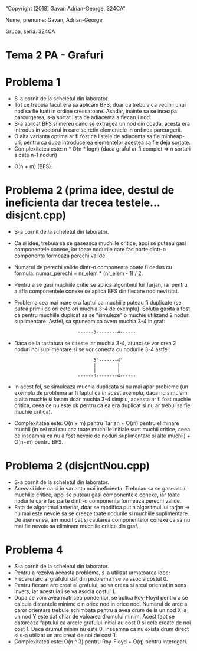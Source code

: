 "Copyright [2018] Gavan Adrian-George, 324CA"

Nume, prenume: Gavan, Adrian-George

Grupa, seria: 324CA

Tema 2 PA - Grafuri
===================

Problema 1
==========

- S-a pornit de la scheletul din laborator.
- Tot ce trebuia facut era sa aplicam BFS, doar ca trebuia ca vecinii unui nod sa fie luati in
ordine crescatoare. Asadar, inainte sa se inceapa parcurgerea, s-a sortat lista de adiacenta
a fiecarui nod.
- S-a aplicat BFS si mereu cand se extragea un nod din coada, acesta era introdus in vectorul
in care se retin elementele in ordinea parcurgerii.
- O alta varianta optima ar fi fost ca listele de adiacenta sa fie minheap-uri, pentru ca dupa
introducerea elementelor acestea sa fie deja sortate.
- Complexitatea este: n * O(n * logn) (daca graful ar fi complet => n sortari a cate n-1 noduri)
+ O(n + m) (BFS).

Problema 2 (prima idee, destul de ineficienta dar trecea testele... disjcnt.cpp)
==========

- S-a pornit de la scheletul din laborator.
- Ca si idee, trebuia sa se gaseasca muchiile critice, apoi se puteau gasi componentele conexe,
iar toate nodurile care fac parte dintr-o componenta formeaza perechi valide.
- Numarul de perechi valide dintr-o componenta poate fi dedus cu formula:
numar_perechi = nr_elem * (nr_elem - 1) / 2.
- Pentru a se gasi muchiile critie se aplica algoritmul lui Tarjan, iar pentru a afla componentele
conexe se aplica BFS din fiecare nod nevizitat.
- Problema cea mai mare era faptul ca muchiile puteau fi duplicate (se putea primii de ori cate
ori muchia 3-4 de exemplu). Solutia gasita a fost ca pentru muchiile duplicat sa se "simuleze" o
muchie utilizand 2 noduri suplimentare. Astfel, sa spuneam ca avem muchia 3-4 in graf:

                              ------3--------4------

- Daca de la tastatura se citeste iar muchia 3-4, atunci se vor crea 2 noduri noi suplimentare si
se vor conecta cu nodurile 3-4 astfel:

                                    3'-------4'
                                    |        |
                                    |        |
                              ------3--------4------

- In acest fel, se simuleaza muchia duplicata si nu mai apar probleme (un exemplu de problema ar fi
faptul ca in acest exemplu, daca nu simulam o alta muchie si lasam doar muchia 3-4 simplu, aceasta
ar fi fost muchie critica, ceea ce nu este ok pentru ca ea era duplicat si nu ar trebui sa fie
muchie critica).
- Complexitatea este: O(n + m) pentru Tarjan + O(m) pentru eliminare muchii (in cel mai rau caz toate
muchiile initiale sunt muchii critice, ceea ce inseamna ca nu a fost nevoie de noduri suplimentare si
alte muchii) + O(n+m) pentru BFS.

Problema 2 (disjcntNou.cpp)
==========

- S-a pornit de la scheletul din laborator.
- Aceeasi idee ca si in varianta mai ineficienta. Trebuiau sa se gaseasca muchiile critice, apoi se
puteau gasi componentele conexe, iar toate nodurile care fac parte dintr-o componenta formeaza perechi
valide.
- Fata de algoritmul anterior, doar se modifica putin algoritmul lui tarjan => nu mai este nevoie sa se
creeze toate nodurile si muchiile suplimentare. De asemenea, am modificat si cautarea componentelor 
conexe ca sa nu mai fie nevoie sa eliminam muchiile critice din graf.

Problema 4
==========

- S-a pornit de la scheletul din laborator.
- Pentru a rezolva aceasta problema, s-a utilizat urmatoarea idee:
- Fiecarui arc al grafului dat din problema i se va asocia costul 0.
- Pentru fiecare arc creat al grafului, se va creea si arcul orientat in sens invers, iar
acestuia i se va asocia costul 1.
- Dupa ce vom avea matricea ponderilor, se aplica Roy-Floyd pentru a se calcula distantele minime
din orice nod in orice nod. Numarul de arce a caror orientare trebuie schimbata pentru a avea
drum de la un nod X la un nod Y este dat chiar de valoarea drumului minim. Acest fapt se datoreaza
faptului ca arcele grafului initial au cost 0 si cele create de noi cost 1. Daca drumul minim nu
este 0, inseamna ca nu exista drum direct si s-a utilizat un arc creat de noi de cost 1.
- Complexitatea este: O(n ^ 3) pentru Roy-Floyd + O(q) pentru interogari.
